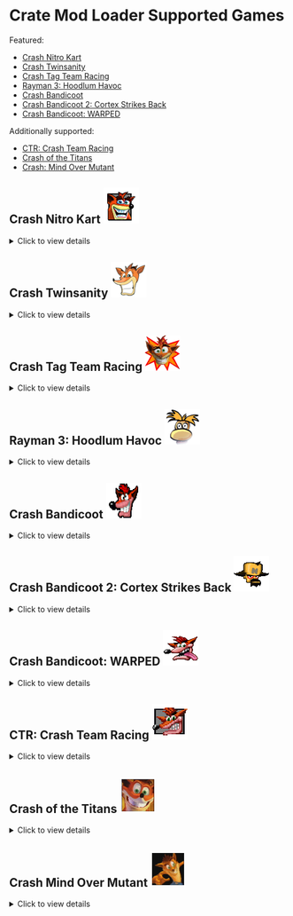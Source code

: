 # Crate Mod Loader Supported Games

Featured:
* [Crash Nitro Kart](#crash-nitro-kart-)
* [Crash Twinsanity](#crash-twinsanity-)
* [Crash Tag Team Racing](#crash-tag-team-racing-)
* [Rayman 3: Hoodlum Havoc](#rayman-3-hoodlum-havoc-)
* [Crash Bandicoot](#crash-bandicoot-)
* [Crash Bandicoot 2: Cortex Strikes Back](#crash-bandicoot-2-cortex-strikes-back-)
* [Crash Bandicoot: WARPED](#crash-bandicoot-warped-)

Additionally supported:
* [CTR: Crash Team Racing](#ctr-crash-team-racing-)
* [Crash of the Titans](#crash-of-the-titans-)
* [Crash: Mind Over Mutant](#crash-mind-over-mutant-)

## Crash Nitro Kart ![Crash Nitro Kart](./CrateModLoader/Resources/icon_crashnk.png "Crash Nitro Kart")
<details>
<summary>Click to view details</summary>
  
Supported: All PS2 versions (.ISO format), All GC versions (.ISO format), All XBOX versions (.ISO format)  
Mod abbreviation: CrashNK  
Tools/API by BetaM, ManDude and eezstreet.  
### Features:  
- Randomize Adventure  
- Randomize Character Stats
- Randomize Kart Stats
- Randomize Powerup Effects
- Randomize Drivers  
- Randomize Karts  
- Disable Fadeout/Flash Overlay
- Disable Unlock Popups
- Speed Up Mask Hint Appearance  
- Remove Intro Videos  
- Version, seed and settings visible in the Credits screen
</details>
  
## Crash Twinsanity ![Crash Twinsanity](./CrateModLoader/Resources/icon_crashts.png "Crash Twinsanity")
<details>
<summary>Click to view details</summary>

Supported: All PS2 versions (.ISO format), All XBOX versions (.ISO format)    
Mod abbreviation: CrashTS  
API by NeoKesha, Smartkin, ManDude and Marko. (https://github.com/Smartkin/twinsanity-editor)  
### Features:  
- Randomize Crate Types  
- Randomize Individual Crates
- Randomize Gem Locations   
- Randomize Level Music  
- Randomize Character Parameters  
- Enable Flying Kick for Crash (Jump + Slide)  
- Enable Stomp Kick for Crash (Flying Kick replacement)  
- Enable Double Jump for Cortex  
- Enable Double Jump for Nina  
- Enable Unused Enemies  
- Version, seed and settings visible in the Autosave Disabled screen  
</details>
  
## Crash Tag Team Racing ![Crash Tag Team Racing](./CrateModLoader/Resources/icon_crashttr.png "Crash Tag Team Racing")
<details>
<summary>Click to view details</summary>

Supported: All PS2 versions (.ISO format), All GC versions (.ISO format), All PSP versions (.ISO format), All XBOX versions (.ISO format)  
Mod abbreviation: CrashTTR  
APIs by NeoKesha and BetaM. (based on https://github.com/handsomematt/Pure3D)  
### Features:  
- Randomize Platforming Character
- Randomize Track Entrances
- Randomize Minigames
- Randomize Race Laps
- Prevent Sequence Breaks
- Version, seed and settings visible in the Credits screen
</details>
  
## Rayman 3: Hoodlum Havoc ![Rayman 3](./CrateModLoader/Resources/icon_ray3.png "Rayman 3")
<details>
<summary>Click to view details</summary>

Supported: All PS2 versions (.ISO format), All GC versions (.ISO format), All XBOX versions (.ISO format)  
Mod abbreviation: Rayman3  
### Features:
- Randomize Level Order (Any amount of Levels)  
- Randomize Outfit Visuals (GC Only)  
- New Game Into 2D Nightmare (GC Only)  
- Remove Intro Videos (GC Only)  
</details>
  
## Crash Bandicoot ![Crash Bandicoot](./CrateModLoader/Resources/icon_crash1.png "Crash Bandicoot")
<details>
<summary>Click to view details</summary>
  
Supported: All PS1 versions (.BIN/.ISO formats)  
Mod abbreviation: Crash1  
API by chekwob and ManDude. (https://github.com/cbhacks/CrashEdit)  
### Features:  
- All Crates Are Blank
- All Crates Are Wumpa (Crash 1 & 2)
- Backwards Levels
- Random Levels Are Backwards
- Randomize Crate Contents
- Randomize Boss Levels
- Wider Camera Field-Of-View
- Randomize Camera Field-Of-View
- Randomize World Colors
- Randomize World Palette
- Randomize Sound Effects  
</details>
  
## Crash Bandicoot 2: Cortex Strikes Back ![Crash Bandicoot 2](./CrateModLoader/Resources/icon_crash2.png "Crash Bandicoot 2")
<details>
<summary>Click to view details</summary>

Supported: All PS1 versions (.BIN/.ISO formats)  
Mod abbreviation: Crash2  
API by chekwob and ManDude. (https://github.com/cbhacks/CrashEdit)  
### Features:  
- All Crates Are Blank
- All Crates Are Wumpa
- Randomize Warp Room
- Backwards Levels 
- Random Levels Are Backwards
- Randomize Crate Contents
- Randomize Crate Counter
- Randomize Boss Levels
- Wider Camera Field-Of-View
- Randomize Camera Field-Of-View
- Randomize World Colors
- Randomize World Palette
- Greyscale World
- Untextured World
- Randomize Sound Effects  
</details>
  
## Crash Bandicoot: WARPED ![Crash Bandicoot WARPED](./CrateModLoader/Resources/icon_crash3.png "Crash Bandicoot WARPED")
<details>
<summary>Click to view details</summary>

Supported: All PS1 versions (.BIN/.ISO formats)  
Mod abbreviation: Crash3  
API by chekwob and ManDude. (https://github.com/cbhacks/CrashEdit)  
### Features:  
- All Crates Are Blank
- Randomize Warp Room
- Backwards Levels
- Random Levels Are Backwards
- Randomize Crate Contents
- Randomize Crate Counter
- Randomize Flying Levels
- Wider Camera Field-Of-View
- Randomize Camera Field-Of-View
- Randomize World Colors
- Randomize World Palette
- Greyscale World
- Untextured World
- Randomize Sound Effects 
</details>
  
## CTR: Crash Team Racing ![Crash Team Racing](./CrateModLoader/Resources/icon_crashtr.png "Crash Team Racing")
<details>
<summary>Click to view details</summary>

Supported: NTSC-U and NTSC-J PS1 versions (.BIN/.ISO formats)  
Mod abbreviation: CrashTR  
API by DCxDemo. (https://github.com/DCxDemo/CTR-tools)  
### Features:  
- Version and seed visible in the Loading screen (English only)  
</details>
  
## Crash of the Titans ![Crash of the Titans](./CrateModLoader/Resources/icon_crashtitans.png "Crash of the Titans")
<details>
<summary>Click to view details</summary>

Supported: All PS2 versions (.ISO format), All Wii versions (.ISO/.WBFS formats), All PSP versions (.ISO format), All 360 versions (.ISO format)    
Mod abbreviation: CrashTitans  
API by NeoKesha.  
### Features:   
- Test mod: Increased camera FOV in Episode 1  
</details>
  
## Crash Mind Over Mutant ![Crash Mind Over Mutant](./CrateModLoader/Resources/icon_crashmom.png "Crash Mind Over Mutant")
<details>
<summary>Click to view details</summary>

Supported: All PS2 versions (.ISO format), All Wii versions (.ISO/.WBFS formats), All PSP versions (.ISO format), All 360 versions (.ISO format)   
Mod abbreviation: CrashMOM  
API by NeoKesha.  
### Features:    
- Version, seed and settings visible in the Credits screen  
</details>
